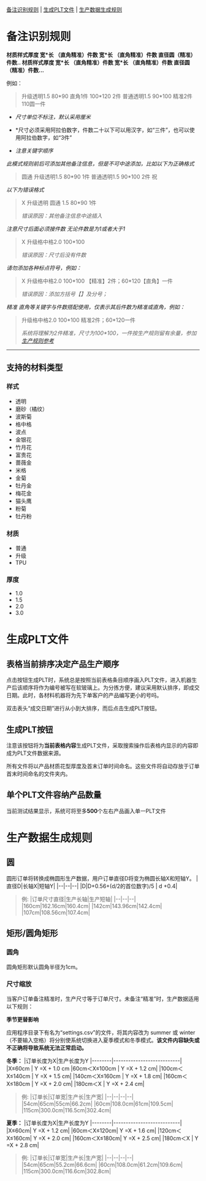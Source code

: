 [备注识别规则](#备注识别规则) | [生成PLT文件](#生成PLT文件) | 
[生产数据生成规则](#生产数据生成规则)

# 备注识别规则
**材质样式厚度 宽\*长 （直角精准）件数 宽\*长 （直角精准）件数 直径圆（精准）件数.. 材质样式厚度 宽\*长 （直角精准）件数 宽\*长 （直角精准）件数 直径圆（精准）件数...**

例如：
> 升级透明1.5 80\*90 直角1件 100*120 2件 普通透明1.5 90\*100 精准2件 110圆一件

- *尺寸单位不标注，默认采用厘米*

- *尺寸必须采用阿拉伯数字，件数二十以下可以用汉字，如“三件”，也可以使用阿拉伯数字，如“3件”

- *注意关键字顺序*

*此模式规则前后可添加其他备注信息，但是不可中途添加，比如以下为正确格式*

> 圆通 升级透明1.5 80\*90 1件 普通透明1.5 90\*100 2件 祝

*以下为错误格式*
> X 升级透明 圆通 1.5 80\*90 1件 
> 
> *错误原因：其他备注信息中途插入*
> 
*注意尺寸后面必须接件数 无论件数是为1或者大于1*
> X 升级格中格2.0 100\*100 
> 
> *错误原因：尺寸后没有件数*
> 
*请勿添加各种标点符号，例如：*
> X 升级格中格2.0 100\*100 【精准】2件；60*120【直角】一件
> 
> *错误原因：添加方括号【】及分号；*

*精准 直角等关键字与件数搭配使用，仅表示其后件数为精准或直角，例如：*
> 升级格中格2.0 100\*100 精准2件；60*120一件
> 
> *系统将理解为2件精准，尺寸为100\*100，一件按生产规则留有余量，参加[生产规则参考](#生产数据生成规则)*
___
## 支持的材料类型
### 样式
- 透明
- 磨砂（橘纹）
- 波斯菊
- 格中格
- 波点
- 金银花
- 竹月花
- 富贵花
- 蔷薇金
- 米格
- 金菊
- 牡丹金
- 梅花金
- 猫头鹰
- 粉菊
- 牡丹粉
### 材质
- 普通
- 升级
- TPU

### 厚度
- 1.0
- 1.5
- 2.0
- 3.0
  
# 生成PLT文件
## 表格当前排序决定产品生产顺序
点击按钮生成PLT时，系统总是按照当前表格条目顺序画入PLT文件，进入机器生产后该顺序将作为编号被写在软玻璃上。为分拣方便，建议采用默认排序，即成交日期。此时，各材料机器将为先下单客户的产品编写更小的号吗。

双击表头“成交日期”进行从小到大排序，而后点击生成PLT按钮。
## 生成PLT按钮
注意该按钮将为**当前表格内容**生成PLT文件，采取搜索操作后表格内显示的内容即成为PLT文件数据来源。

所有文件将以产品材质花型厚度及首末订单时间命名。这些文件将自动存放于订单首末时间命名的文件夹内。
## 单个PLT文件容纳产品数量
当前测试结果显示，系统可将至多**500**个左右产品画入单一PLT文件

# 生产数据生成规则
## 圆
圆形订单将转换成椭圆形生产数据，用户订单直径D将变为椭圆长轴X和短轴Y。
|直径D|长轴X|短轴Y|
|--|--|--|
|D|D+0.56+(d/2的首位数字)/5 | d +0.4|
>例:
>|订单尺寸直径|生产长轴|生产短轴|
>|--|--|--|
>|160cm|162.16cm|160.4cm|
>|142cm|143.96cm|142.4cm|
>|107cm|108.56cm|107.4cm|


## 矩形/圆角矩形
### 圆角
圆角矩形默认圆角半径为1cm。
### 尺寸缩放
当客户订单备注精准时，生产尺寸等于订单尺寸。未备注“精准”时，生产数据适用以下规则：

**季节更替影响**

应用程序目录下有名为“settings.csv”的文件，将其内容改为 summer 或 winter （不要输入空格）将分别使系统切换进入夏季模式和冬季模式。**该文件内容缺失或不正确将导致系统无法正常启动。**

**冬季：**
|订单长度为X|生产长度为Y
|--------|---------------------------|
|X≤60cm   |           Y =X + 1.0 cm
|60cm＜X≤100cm   |  Y =X + 1.2 cm|
|100cm＜X≤140cm  |   Y =X + 1.5 cm|
|140cm＜X≤160cm |    Y =X + 1.8 cm|
|160cm＜X≤180cm  |  Y =X + 2.0 cm|
|180cm＜X         |     Y =X + 2.4 cm|

>例:
>|订单长|订单宽|生产长|生产宽|
>|--|--|--|--|
>|54cm|65cm|55cm|66.2cm|
>|60cm|108.0cm|61cm|109.5cm|
>|115cm|300.0cm|116.5cm|302.4cm|

**夏季：**
|订单长度为X|生产长度为Y
|--------|---------------------------|
|X≤60cm|            Y =X + 1.2 cm|
|60cm＜X≤120cm|     Y =X + 1.6 cm|
|120cm＜X≤160cm|      Y =X + 2.0 cm|
|160cm＜X≤180cm|      Y =X + 2.5 cm|
|180cm＜X      |        Y =X + 2.8 cm|

>例:
>|订单长|订单宽|生产长|生产宽|
>|--|--|--|--|
>|54cm|65cm|55.2cm|66.6cm|
>|60cm|108.0cm|61.2cm|109.6cm|
>|115cm|300.0cm|116.6cm|302.8cm|





